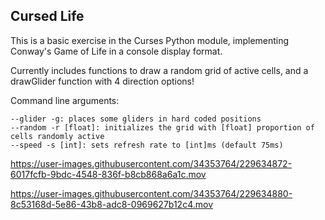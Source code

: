## Cursed Life

This is a basic exercise in the Curses Python module, implementing Conway's Game of Life in a console display format.

Currently includes functions to draw a random grid of active cells, and a drawGlider function with 4 direction options!

Command line arguments:

    --glider -g: places some gliders in hard coded positions
    --random -r [float]: initializes the grid with [float] proportion of cells randomly active
    --speed -s [int]: sets refresh rate to [int]ms (default 75ms)


https://user-images.githubusercontent.com/34353764/229634872-6017fcfb-9bdc-4548-836f-b8cb868a6a1c.mov



https://user-images.githubusercontent.com/34353764/229634880-8c53168d-5e86-43b8-adc8-0969627b12c4.mov

